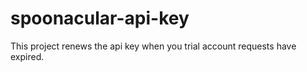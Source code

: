 # spoonacular-api-key

This project renews the api key when you trial account requests have expired.
